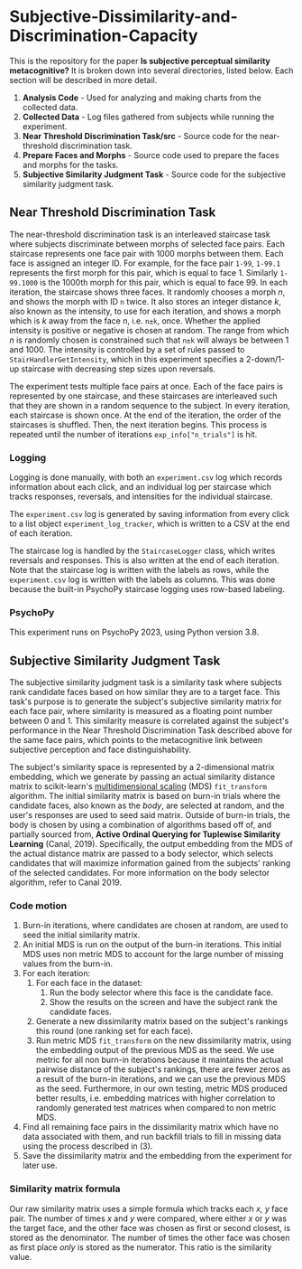 # Subjective-Dissimilarity-and-Discrimination-Capacity 
 
This is the repository for the paper **Is subjective perceptual similarity metacognitive?** It is broken down into several directories, listed below. Each section will be described in more detail.

1. **Analysis Code** - Used for analyzing and making charts from the collected data.
2. **Collected Data** - Log files gathered from subjects while running the experiment.
3. **Near Threshold Discrimination Task/src** - Source code for the near-threshold discrimination task.
4. **Prepare Faces and Morphs** - Source code used to prepare the faces and morphs for the tasks.
5. **Subjective Similarity Judgment Task** - Source code for the subjective similarity judgment task.

## Near Threshold Discrimination Task
The near-threshold discrimination task is an interleaved staircase task where subjects discriminate between morphs of selected face pairs. Each staircase represents one face pair with 1000 morphs between them. Each face is assigned an integer ID. For example, for the face pair `1-99`, `1-99.1` represents the first morph for this pair, which is equal to face 1. Similarly `1-99.1000` is the 1000th morph for this pair, which is equal to face 99. In each iteration, the staircase shows three faces. It randomly chooses a morph *n*, and shows the morph with ID `n` twice. It also stores an integer distance *k*, also known as the intensity, to use for each iteration, and shows a morph which is *k* away from the face *n*, i.e. `n±k`, once. Whether the applied intensity is positive or negative is chosen at random. The range from which *n* is randomly chosen is constrained such that `n±k` will always be between 1 and 1000. The intensity is controlled by a set of rules passed to `StairHandlerGetIntensity`, which in this experiment specifies a 2-down/1-up staircase with decreasing step sizes upon reversals. 

The experiment tests multiple face pairs at once. Each of the face pairs is represented by one staircase, and these staircases are interleaved such that they are shown in a random sequence to the subject. In every iteration, each staircase is shown once. At the end of the iteration, the order of the staircases is shuffled. Then, the next iteration begins. This process is repeated until the number of iterations `exp_info["n_trials"]` is hit.

### Logging
Logging is done manually, with both an `experiment.csv` log which records information about each click, and an individual log per staircase which tracks responses, reversals, and intensities for the individual staircase.

The `experiment.csv` log is generated by saving information from every click to a list object `experiment_log_tracker`, which is written to a CSV at the end of each iteration. 

The staircase log is handled by the `StaircaseLogger` class, which writes reversals and responses. This is also written at the end of each iteration. Note that the staircase log is written with the labels as rows, while the `experiment.csv` log is written with the labels as columns. This was done because the built-in PsychoPy staircase logging uses row-based labeling.

### PsychoPy
This experiment runs on PsychoPy 2023, using Python version 3.8. 

## Subjective Similarity Judgment Task
The subjective similarity judgment task is a similarity task where subjects rank candidate faces based on how similar they are to a target face. This task's purpose is to generate the subject's subjective similarity matrix for each face pair, where similarity is measured as a floating point number between 0 and 1. This similarity measure is correlated against the subject's performance in the Near Threshold Discrimination Task described above for the same face pairs, which points to the metacognitive link between subjective perception and face distinguishability.  

The subject's similarity space is represented by a 2-dimensional matrix embedding, which we generate by passing an actual similarity distance matrix to scikit-learn's [multidimensional scaling](https://scikit-learn.org/stable/modules/manifold.html#multidimensional-scaling) (MDS) `fit_transform` algorithm. The initial similarity matrix is based on burn-in trials where the candidate faces, also known as the *body*, are selected at random, and the user's responses are used to seed said matrix. Outside of burn-in trials, the body is chosen by using a combination of algorithms based off of, and partially sourced from, **‌Active Ordinal Querying for Tuplewise Similarity Learning** (Canal, 2019). Specifically, the output embedding from the MDS of the actual distance matrix are passed to a body selector, which selects candidates that will maximize information gained from the subjects' ranking of the selected candidates. For more information on the body selector algorithm, refer to Canal 2019. 

### Code motion
1. Burn-in iterations, where candidates are chosen at random, are used to seed the initial similarity matrix.
2. An initial MDS is run on the output of the burn-in iterations. This initial MDS uses non metric MDS to account for the large number of missing values from the burn-in.
3. For each iteration:
	1. For each face in the dataset:
		1. Run the body selector where this face is the candidate face.
		2. Show the results on the screen and have the subject rank the candidate faces.
	2. Generate a new dissimilarity matrix based on the subject's rankings this round (one ranking set for each face).
	3. Run metric MDS `fit_transform` on the new dissimilarity matrix, using the embedding output of the previous MDS as the seed. We use metric for all non burn-in iterations because it maintains the actual pairwise distance of the subject's rankings, there are fewer zeros as a result of the burn-in iterations, and we can use the previous MDS as the seed. Furthermore, in our own testing, metric MDS produced better results, i.e. embedding matrices with higher correlation to randomly generated test matrices when compared to non metric MDS.
4. Find all remaining face pairs in the dissimilarity matrix which have no data associated with them, and run backfill trials to fill in missing data using the process described in (3).
5. Save the dissimilarity matrix and the embedding from the experiment for later use.

### Similarity matrix formula
Our raw similarity matrix uses a simple formula which tracks each *x, y* face pair. The number of times *x* and *y* were compared, where either *x* or *y* was the target face, and the other face was chosen as first or second closest, is stored as the denominator. The number of times the other face was chosen as first place *only* is stored as the numerator. This ratio is the similarity value.

